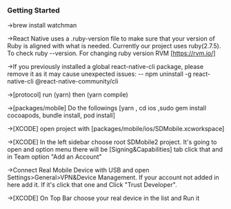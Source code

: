 ### Getting Started

->brew install watchman

->React Native uses a .ruby-version file to make sure that your version of Ruby is aligned with what is needed. Currently our project uses ruby(2.7.5). To check ruby --version. For changing ruby version RVM [https://rvm.io/]

->If you previously installed a global react-native-cli package, please remove it as it may cause unexpected issues:
-- npm uninstall -g react-native-cli @react-native-community/cli

->[protocol] run (yarn) then (yarn compile)

->[packages/mobile] Do the followings [yarn , cd ios ,sudo gem install cocoapods, bundle install, pod install]

->[XCODE] open project with [packages/mobile/ios/SDMobile.xcworkspace]

->[XCODE] In the left sidebar choose root SDMobile2 project. It's going to open and option menu there will be [Signing&Capabilities] tab click that and in Team option "Add an Account" 

->Connect Real Mobile Device with USB and open Settings>General>VPN&Device Management. If your account not added in here add it. If it's click that one and Click "Trust Developer".

->[XCODE] On Top Bar choose your real device in the list and Run it




